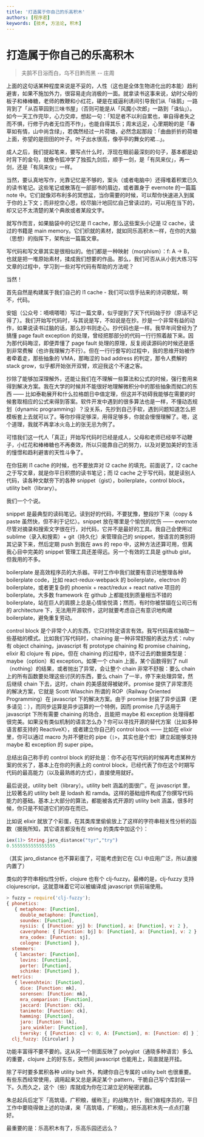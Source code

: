 ```yaml
---
title: '打造属于你自己的乐高积木'
authors: [程序君]
keywords: [技术, 方法论, 积木]
---
```


# 打造属于你自己的乐高积木

> 夫鹄不日浴而白，乌不日黔而黑
>  -- 庄周

上面的这句话某种程度来说是不妥的，人性（这也是全体生物进化出的本能）趋利避害，如果不施加外力，很容易走向消极的一面。就拿读书这事来说，幼时父母的板子和棒棒糖，老师的教鞭和小红花，硬是在威逼利诱间引导我们从「咏鹅」一路背到了「从百草园到三味书屋」（否则可能是从「风魔小次郎」一路到「诛仙」）。如今一天工作完毕，心力交瘁，想起一句：「知足者不以利自累也，审自得者失之而不惧，行修于内者无位而不怍」，也能自得其乐；周末远足，心里期盼的是「春草如有情，山中尚含绿」，若偶然经过一片荷塘，必然念起那段：「曲曲折折的荷塘上面，弥望的是田田的叶子。叶子出水很高，像亭亭的舞女的裙...」。

成人之后，我们提起笔来，要写点什么时，浮现在眼前最深刻的句子，基本都是幼时背下的金句，就像令狐冲学了独孤九剑后，顺手一剑，是「有凤来仪」，再一剑，还是「有凤来仪」一样。

当然，要认真地写作，光靠记忆是不够的，案头（或者电脑中）还得堆着积累已久的读书笔记。这些笔记或散落在一部部书的眉边，或者置身于 evernote 的一篇篇 note 中。它们就像邓布利多的冥想盆，当你需要的时候，可以帮你快速进入到属于你的上下文；而非挖空心思，绞尽脑汁地回忆自己曾读过的，可以用在当下的，却又记不太清楚的某个典故或者某段文字。

就写作而言，如果脑袋中的记忆是 l1 cache，那么这些案头小记是 l2 cache，读过的书籍是 main memory。它们织就的素材，就如同乐高积木一样，在你的大脑（思想）的指挥下，架构出一篇篇文章。

写代码和写文章其实是很相似的。他们都是一种映射（morphism）：f: A -> B，也就是把一堆原始素材，揉成我们想要的作品。那么，我们可否从从小到大练习写文章的过程中，学习到一些对写代码有帮助的方法呢？

当然！

首先自然是构建属于我们自己的 l1 cache - 我们可以信手拈来的诗词歌赋，啊不，代码。

安姐（公众号：嘀嘀嗒嗒）写过一篇文章，似乎提到了天下代码始于抄（原话不记得了）。我们开始写代码时，与其说是写，不如说是在抄。抄是一个非常有益的动作，如果说读书过脑的话，那么抄书则走心。抄代码也是一样。我早年间曾经为了搞懂 page fault exception 的处理，曾经把那部分的代码一行行照着敲下来。因为那代码晦涩，即便弄懂了 page fault 处理的原理，反复阅读源码的时候还是感到非常费解（也许我理解力不行）。但在一行行誊写的过程中，我的思维开始被作者牵着走，那些抽象的 VMA，那晦涩的 bad address 的判定，那令人费解的 stack grow，似乎都开始张开双臂，欢迎我这个不速之客。

抄除了能够加深理解外，还能让我们在不理解一些算法和公式的时候，强行套用来得到解决方案。我在大学的时候并不能很好地理解微积分中的那些抽象而拗口的东西 —— 比如泰勒展开和什么拉格朗日中值定理，但这并不妨碍我能够在需要的时候套取相应的公式来得到答案。软件开发中遇到的很多算法也是一样，不懂动态规划（dynamic programming）？没关系，先抄到自己手软，遇到问题知道怎么把模板套上去就可以了。等你抄得足够深，用得足够多，你就会慢慢理解了。嗯，这个道理，我就不再拿冰火岛上的张无忌为例了。

可惜我们这一代人「真正」开始写代码时已经是成人，父母和老师已经举不动鞭子，小红花和棒棒糖也不再奏效，所以只能靠自己的努力，以及对更加美好的生活的憧憬和趋利避害的天性斗争了。

在你狂刷 l1 cache 的时候，也不要放弃对 l2 cache 的填充。前面说了，l2 cache 之于写文章，就是你平日积攒的读书笔记；而 l2 cache 之于写代码，就是读别人代码，读各种文献夯下的各种 snippet（gist），boilerplate，control block，utility belt（library）。

我们一个个说。

snippet 是最典型的读码笔记。读到好的代码，不要犹豫，整段抄下来（copy & paste 虽然快，但不利于记忆）。snippet 放在哪里是个愉悦的忧伤 —— evernote 尽管对摘录和搜索文字很在行，对代码，它并不是最好的工具。我自己会使用过 sublime（录入和搜索）+ git（持久化）来管理自己的 snippet，按语言的类别将其记录下来，然后定期 push 到我在 aws 的 repo 中，这种方法还算可用，但离我心目中完美的 snippet 管理工具还差得远。另一个有效的工具是 github gist，但我用的不多。

boilerplate 是高效程序员的大杀器。平时工作中我们就要有意识地整理各种 boilerplate code，比如 react-redux-webpack 的 boilerplate，electron 的 boilerplate，或者更复杂的 phoenix + react/redux + react native 项目的 boilerplate。大多数 framework 在 github 上都能找到质量相当不错的 boilerplate，站在巨人的肩膀上总是心情愉悦滴；然而，有时你被禁锢在公司已有的 architecture 下，无法用开源软件，这时就要考虑自己有意识地构建 boilerplate，避免重复劳动。

control block 是个非常个人的东西，它只对特定语言有效。我写代码喜欢抽取一些基础的模式。比如我们写代码时，chaining 是一种非常舒服的表达方式：ruby 有 object chaining，javascript 有 prototype chaining 和 promise chaining，elixir 和 clojure 有 pipe。但在 chaining 的过程中，绕不过去的数据类型是：maybe（option）和 exception。如果一个 chain 上面，某个函数得到了 null（nothing）的结果，或者抛出了异常，会让整个 chain 非常不舒服：要么 chain 上的所有函数要处理这些讨厌的东西，要么 chain 了一半，停下来处理异常，然后继续 chain 下去，这时，chain 的美感就得被破坏。promise 提供了非常漂亮的解决方案，它就是 Scott Wlaschin 所谓的 ROP（Railway Oriented Programming）在 javascript 下的解决方案。由于 promise 封装了异步运算（更多请见：），而同步运算是异步运算的一个特例，因而 promise 几乎适用于 javascript 下所有需要 chaining 的场合，且能把 maybe 和 exception 处理得都很完美。如果没有类似机制的语言怎么办？你可以寻找开源的替代方案（比如多种语言都支持的 ReactiveX），或者建立你自己的 control block —— 比如在 elixir 里，你可以通过 macro 为并不健壮的 pipe（``|>``，其实也是个宏）建立起能够支持 maybe 和 exception 的 super pipe。

总结出自己称手的 control block 的好处是：你不必在写代码的时候再考虑某种方案的优劣了，基本上在你的列表上的 control block，已经代表了你在这个时期写代码的最高能力（以及最熟练的方式），直接使用就好。

最后说说，utility belt（library）。utility belt 涵盖的面很广。在 javascript 里，比较著名的 utility belt 是 lodash 和 ramda。这样的基础组件构成了你撰写代码能力的基础。基本上大部分的算法，都能被各式开源的 utility belt 涵盖，很多时候，你只是不知道它们的存在而已。

比如说 elixir 就放了个彩蛋，在其类库里偷偷放上了这样的字符串相关性分析的函数（据我所知，其它语言都没有在 string 的类库中加这个）：

```elixir
iex(1)> String.jaro_distance("tyr","try")
0.5555555555555555
```

（其实 jaro_distance 也不算彩蛋了，可能考虑到它在 CLI 中应用广泛，所以直接内置了）

类似的字符串相似性分析，clojure 也有个 clj-fuzzy。最棒的是，clj-fuzzy 支持 clojurescript，这就意味着它可以被编译成 javascript 供前端使用。

```javascript
> fuzzy = require('clj-fuzzy');
{ phonetics:
   { metaphone: [Function],
     double_metaphone: [Function],
     soundex: [Function],
     nysiis: { [Function: yj] b: [Function], a: [Function], v: 2 },
     caverphone: { [Function: bj] b: [Function], a: [Function], v: 2 },
     mra_codex: [Function: sj],
     cologne: [Function] },
  stemmers:
   { lancaster: [Function],
     lovins: [Function],
     porter: [Function],
     schinke: [Function] },
  metrics:
   { levenshtein: [Function],
     dice: [Function: mk],
     sorensen: [Function: mk],
     mra_comparison: [Function],
     jaccard: [Function: ck],
     tanimoto: [Function: ck],
     hamming: [Function],
     jaro: [Function: lk],
     jaro_winkler: [Function],
     tversky: { [Function: c] v: 0, A: [Function], m: [Function: d] } },
  clj_fuzzy: [Circular] }
```

功能丰富得不要不要的。这从另一个侧面反映了 polyglot（通晓多种语言）多么的重要，clojure 上的好东东，突然间 javascript 也能用上，简直就是开挂。

除了平时要多累积各种 utility belt 外，构建你自己专属的 utility belt 也很重要。有些东西经常使用，调用起来又总是满足某个 pattern，干脆自己写个库封装一下。久而久之，这个（些）库就成为你在江湖立足的秘密武器。

朱总起兵后定下「高筑墙，广积粮，缓称王」的战略方针，我们做程序员的，平日工作中要晓得做上述的功课，来「高筑墙，广积粮」，把乐高积木先一点点打磨好。

最重要的是：乐高积木有了，乐高乐园还远么？
